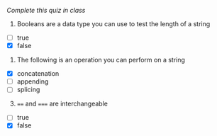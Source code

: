 *Complete this quiz in class*

1. Booleans are a data type you can use to test the length of a string

- [ ] true
- [x] false

1. The following is an operation you can perform on a string

- [x] concatenation
- [ ] appending
- [ ] splicing

3. `==` and `===` are interchangeable
   
- [ ] true
- [x] false